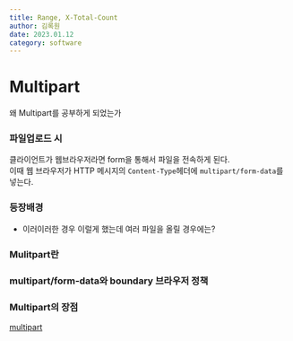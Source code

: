 ```yaml
---
title: Range, X-Total-Count
author: 김록원
date: 2023.01.12
category: software
---
```


# Multipart

왜 Multipart를 공부하게 되었는가


### 파일업로드 시
클라이언트가 웹브라우저라면 form을 통해서 파일을 전속하게 된다.  
이때 웹 브라우저가 HTTP 메시지의 `Content-Type`헤더에 `multipart/form-data`를 넣는다.  


### 등장배경
- 이러이러한 경우 이럴게 했는데 여러 파일을 올릴 경우에는?

### Mulitpart란

### multipart/form-data와 boundary 브라우저 정책

### Multipart의 장점


[multipart](https://lena-chamna.netlify.app/post/http_multipart_form-data/)